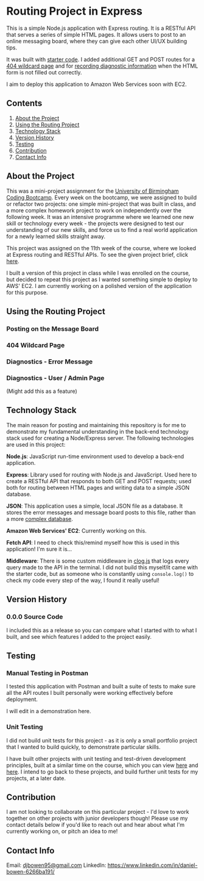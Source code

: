 # Routing Project in Express
This is a simple Node.js application with Express routing. It is a RESTful API that serves a series of simple HTML pages. It allows users to post to an online messaging board, where they can give each other UI/UX building tips. 

It was built with [starter code](#about-the-project). I added additional GET and POST routes for a [404 wildcard page](#404-wildcard-page) and for [recording diagnostic information](#diagnostics---error-message) when the HTML form is not filled out correctly.

I aim to deploy this application to Amazon Web Services soon with EC2.

## Contents

1. [About the Project](#about-the-project)
2. [Using the Routing Project](#using-the-routing-project)
3. [Technology Stack](#technology-stack)
4. [Version History](#version-history)
5. [Testing](#testing-in-postman)
6. [Contribution](#contribution)
7. [Contact Info](#contact-info)

## About the Project
This was a mini-project assignment for the [University of Birmingham Coding Bootcamp](https://gist.github.com/djbowen95/2846640d520a16165b9b23db2d9e0926). Every week on the bootcamp, we were assigned to build or refactor two projects: one simple mini-project that was built in class, and a more complex homework project to work on independently over the following week. It was an intensive programme where we learned one new skill or technology every week - the projects were designed to test our understanding of our new skills, and force us to find a real world application for a newly learned skills straight away. 

This project was assigned on the 11th week of the course, where we looked at Express routing and RESTful APIs. To see the given project brief, click [here](./docs/brief.md).

I built a version of this project in class while I was enrolled on the course, but decided to repeat this project as I wanted something simple to deploy to AWS' EC2. I am currently working on a polished version of the application for this purpose.
## Using the Routing Project
### Posting on the Message Board
### 404 Wildcard Page
### Diagnostics - Error Message
### Diagnostics - User / Admin Page
(Might add this as a feature)

## Technology Stack
The main reason for posting and maintaining this repository is for me to demonstrate my fundamental understanding in the back-end technology stack used for creating a Node/Express server. The following technologies are used in this project:  

**Node.js**: JavaScript run-time environment used to develop a back-end application.  

**Express**: Library used for routing with Node.js and JavaScript. Used here to create a RESTful API that responds to both GET and POST requests; used both for routing between HTML pages and writing data to a simple JSON database.

**JSON**: This application uses a simple, local JSON file as a database. It stores the error messages and message board posts to this file, rather than a more [complex database](https://github.com/djbowen95/e-commerce-back-end).

**Amazon Web Services' EC2**: Currently working on this.

**Fetch API**: I need to check this/remind myself how this is used in this application! I'm sure it is...

**Middleware**: There is some custom middleware in [clog.js](./middleware/clog.js) that logs every query made to the API in the terminal. I did not build this myself/it came with the starter code, but as someone who is constantly using `console.log()` to check my code every step of the way, I found it really useful!

## Version History
### 0.0.0 Source Code
I included this as a release so you can compare what I started with to what I built, and see which features I added to the project easily.

## Testing
### Manual Testing in Postman
I tested this application with Postman and built a suite of tests to make sure all the API routes I built personally were working effectively before deployment.

I will edit in a demonstration here.

### Unit Testing
I did not build unit tests for this project - as it is only a small portfolio project that I wanted to build quickly, to demonstrate particular skills.  

I have built other projects with unit testing and test-driven development principles, built at a similar time on the course, which you can view [here](https://github.com/djbowen95/Team-Profile-Builder) and [here](https://github.com/djbowen95/GuessingGame). I intend to go back to these projects, and build further unit tests for my projects, at a later date.
## Contribution
I am not looking to collaborate on this particular project - I'd love to work together on other projects with junior developers though! Please use my contact details below if you'd like to reach out and hear about what I'm currently working on, or pitch an idea to me!

## Contact Info
Email: djbowen95@gmail.com
LinkedIn: https://www.linkedin.com/in/daniel-bowen-6266ba191/
